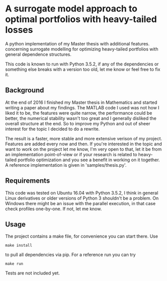 # A surrogate model approach to optimal portfolios with heavy-tailed losses
A python implementation of my Master thesis with additional features. concerning surrogate modelling for optimizing heavy-tailed portfolios with general dependence structures.

This code is known to run with Python 3.5.2, if any of the dependencies or something else breaks with a version too old, let me know or feel free to fix it.


## Background
At the end of 2016 I finished my Master thesis in Mathematics and started writing a paper about my findings. The MATLAB code I used was not how I liked it to be, the features were quite narrow, the performance could be better, the numerical stability wasn't too great and I generally disliked the overall structure at the end. So to improve my Python and out of sheer interest for the topic I decided to do a rewrite.

The result is a faster, more stable and more extensive verison of my project. Features are added every now and then. If you're interested in the topic and want to work on the project let me know, I'm very open to that, let it be from an implementation point-of-view or if your research is related to heavy-tailed portfolio optimization and you see a benefit in working on it together. A reference implementation is given in 'samples/thesis.py'.


## Requirements
This code was tested on Ubuntu 16.04 with Python 3.5.2, I think in general Linux derivatives or older versions of Python 3 shouldn't be a problem. On Windows there might be an issue with the parallel execution, in that case check profiles one-by-one. If not, let me know.

## Usage
The project contains a make file, for convenience you can start there.
Use 
```
make install
```
to pull all dependencies via pip. For a reference run you can try
```
make run
```
Tests are not included yet.
